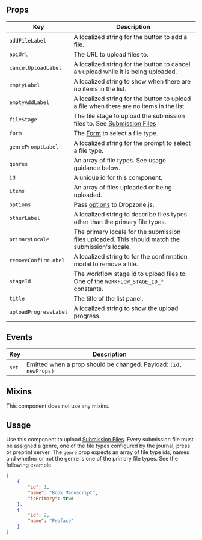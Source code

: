 ## Props

| Key | Description |
| --- | --- |
| `addFileLabel` | A localized string for the button to add a file. |
| `apiUrl` | The URL to upload files to. |
| `cancelUploadLabel` | A localized string for the button to cancel an upload while it is being uploaded. |
| `emptyLabel` | A localized string to show when there are no items in the list. |
| `emptyAddLabel` | A localized string for the button to upload a file when there are no items in the list. |
| `fileStage` | The file stage to upload the submission files to. See [Submission Files](https://docs.pkp.sfu.ca/dev/documentation/en/submission-files) |
| `form` | The [Form](#/component/Form) to select a file type. |
| `genrePromptLabel` | A localized string for the prompt to select a file type. |
| `genres` | An array of file types. See usage guidance below. |
| `id` | A unique id for this component. |
| `items` | An array of files uploaded or being uploaded. |
| `options` | Pass [options](https://www.dropzonejs.com/#configuration-options) to Dropzone.js. |
| `otherLabel` | A localized string to describe files types other than the primary file types. |
| `primaryLocale` | The primary locale for the submission files uploaded. This should match the submission's locale. |
| `removeConfirmLabel` | A localized string to for the confirmation modal to remove a file. |
| `stageId` | The workflow stage id to upload files to. One of the `WORKFLOW_STAGE_ID_*` constants. |
| `title` | The title of the list panel. |
| `uploadProgressLabel` | A localized string to show the upload progress. |

## Events

| Key   | Description                                                      |
| ----- | ---------------------------------------------------------------- |
| `set` | Emitted when a prop should be changed. Payload: `(id, newProps)` |

## Mixins

This component does not use any mixins.

## Usage

Use this component to upload [Submission Files](https://docs.pkp.sfu.ca/dev/documentation/en/submission-files). Every submission file must be assigned a genre, one of the file types configured by the journal, press or preprint server. The `genre` prop expects an array of file type ids, names and whether or not the genre is one of the primary file types. See the following example.

```json
[
	{
		"id": 1,
		"name": "Book Manuscript",
		"isPrimary": true
	},
	{
		"id": 2,
		"name": "Preface"
	}
]
```
